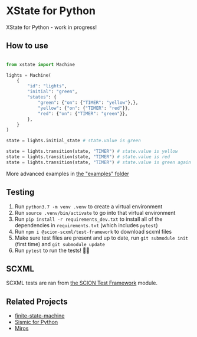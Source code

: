 # XState for Python

XState for Python - work in progress!

## How to use

```python

from xstate import Machine

lights = Machine(
    {
        "id": "lights",
        "initial": "green",
        "states": {
            "green": {"on": {"TIMER": "yellow"},},
            "yellow": {"on": {"TIMER": "red"}},
            "red": {"on": {"TIMER": "green"}},
        },
    }
)

state = lights.initial_state # state.value is green

state = lights.transition(state, "TIMER") # state.value is yellow
state = lights.transition(state, "TIMER") # state.value is red
state = lights.transition(state, "TIMER") # state.value is green again
```

More advanced examples in [the "examples" folder](./examples)

## Testing

1. Run `python3.7 -m venv .venv` to create a virtual environment
2. Run `source .venv/bin/activate` to go into that virtual environment
3. Run `pip install -r requirements_dev.txt` to install all of the dependencies in `requirements.txt` (which includes `pytest`)
4. Run `npm i @scion-scxml/test-framework` to download scxml files
5. Make sure test files are present and up to date, run `git submodule init` (first time) and `git submodule update`
6. Run `pytest` to run the tests! 👩‍🔬

## SCXML

SCXML tests are ran from [the SCION Test Framework](./node_modules/@scion-scxml/test-framework/README.md) module.

## Related Projects

- [finite-state-machine](https://github.com/alysivji/finite-state-machine)
- [Sismic for Python](https://github.com/AlexandreDecan/sismic)
- [Miros](https://github.com/aleph2c/miros)
